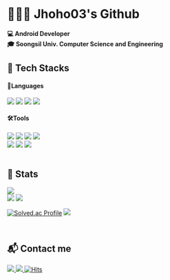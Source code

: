 

👩🏻‍💻 Jhoho03's Github
==============
**💻 Android Developer** <br/>
**🎓 Soongsil Univ. Computer Science and Engineering**


🌃 Tech Stacks
-------------
<div style="margin: ; text-align: left;" "text-align: left;">

#### **📝Languages**
<img src="https://img.shields.io/badge/C-999999?style=flat-square&logo=C&logoColor=white">
<img src="https://img.shields.io/badge/C++-00599C?style=flat-square&logo=C%2B%2B&logoColor=white">
<img src="https://img.shields.io/badge/Java-007396?style=flat-square&logo=Java&logoColor=white">
<img src="https://img.shields.io/badge/Android-3DDC84?style=flat-square&logo=Android&logoColor=white">

<br/>

#### **🛠️Tools**
<img src="https://img.shields.io/badge/Github-181717?style=flat-square&logo=Github&logoColor=white">
<img src="https://img.shields.io/badge/Git-F05032?style=flat-square&logo=Git&logoColor=white">
<img src="https://img.shields.io/badge/Notion-000000?style=flat-square&logo=Notion&logoColor=white">
<img src="https://img.shields.io/badge/Linux-FCC624?style=flat-square&logo=Linux&logoColor=white">
<br/>
<img src="https://img.shields.io/badge/Visualstudiocode-007ACC?style=flat-square&logo=Visualstudiocode&logoColor=white">
<img src="https://img.shields.io/badge/Androidstudio-3DDC84?style=flat-square&logo=Androidstudio&logoColor=white">
<img src="https://img.shields.io/badge/Intellijidea-000000?style=flat-square&logo=Intellijidea&logoColor=white">
</div>

<br/>

🏅 Stats
-------------
<div style="margin: ; text-align: left;" "text-align: left;">
<img src="https://img.shields.io/badge/Github-181717?style=flat-square&logo=Github&logoColor=white">
<br/>
<img src="https://github-readme-stats.vercel.app/api?username=jhoho03&show_icons=true&theme=radical">
<img src="https://github-readme-stats.vercel.app/api/top-langs/?username=jhoho03&layout=compact&theme=radical">

[![Solved.ac Profile](http://mazassumnida.wtf/api/v2/generate_badge?boj=jhoho03)](https://solved.ac/jhoho03/) <img src="http://mazandi.herokuapp.com/api?handle=jhoho03&theme=cold"/>

</div>

<br/>

📬 Contact me 
-------------
<a href=https://www.instagram.com/jaeho0326/> <img src="https://img.shields.io/badge/Instagram-E4405F?style=flat-square&logo=Instagram&logoColor=white&link=https://www.instagram.com/jaeho0326/"> </a>
<a href=mailto:jhoho098@gmail.com> <img src="https://img.shields.io/badge/Gmail-EA4335?style=flat-square&logo=Gmail&logoColor=white&link=mailto:jhoho098@gmail.com"> </a>
[![Hits](https://hits.seeyoufarm.com/api/count/incr/badge.svg?url=https%3A%2F%2Fgithub.com%2Fjhoho03&count_bg=%23000000&title_bg=%23000000&icon=github.svg&icon_color=%23E7E7E7&title=GitHub&edge_flat=false)](https://hits.seeyoufarm.com)
